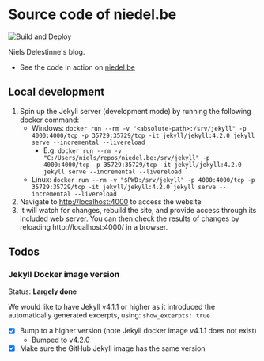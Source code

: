 # Source code of niedel.be

![Build and Deploy](https://github.com/nielsdelestinne/niedel.be/workflows/Build%20and%20Deploy/badge.svg)

Niels Delestinne's blog.
- See the code in action on [niedel.be](https://niedel.be)

## Local development
1. Spin up the Jekyll server (development mode) by running the following docker command:
   - Windows: `docker run --rm -v "<absolute-path>:/srv/jekyll" -p 4000:4000/tcp -p 35729:35729/tcp -it jekyll/jekyll:4.2.0 jekyll serve --incremental --livereload`
     - E.g. `docker run --rm -v "C:/Users/niels/repos/niedel.be:/srv/jekyll" -p 4000:4000/tcp -p 35729:35729/tcp -it jekyll/jekyll:4.2.0 jekyll serve --incremental --livereload`
   - Linux: `docker run --rm -v "$PWD:/srv/jekyll" -p 4000:4000/tcp -p 35729:35729/tcp -it jekyll/jekyll:4.2.0 jekyll serve --incremental --livereload`
2. Navigate to [http://localhost:4000](http://localhost:4000) to access the website
3. It will watch for changes, rebuild the site, and provide access through its included web server. You can then check the results of changes by reloading http://localhost:4000/ in a browser.

## Todos

### Jekyll Docker image version

Status: **Largely done**

We would like to have Jekyll v4.1.1 or higher as it introduced the automatically generated excerpts, using: `show_excerpts: true`
- [x] Bump to a higher version (note Jekyll docker image v4.1.1 does not exist)
  - Bumped to v4.2.0
- [x] Make sure the GitHub Jekyll image has the same version